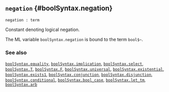 ## `negation` {#boolSyntax.negation}


```
negation : term
```



Constant denoting logical negation.


The ML variable `boolSyntax.negation` is bound to the term `bool$~`.

### See also

[`boolSyntax.equality`](#boolSyntax.equality), [`boolSyntax.implication`](#boolSyntax.implication), [`boolSyntax.select`](#boolSyntax.select), [`boolSyntax.T`](#boolSyntax.T), [`boolSyntax.F`](#boolSyntax.F), [`boolSyntax.universal`](#boolSyntax.universal), [`boolSyntax.existential`](#boolSyntax.existential), [`boolSyntax.exists1`](#boolSyntax.exists1), [`boolSyntax.conjunction`](#boolSyntax.conjunction), [`boolSyntax.disjunction`](#boolSyntax.disjunction), [`boolSyntax.conditional`](#boolSyntax.conditional), [`boolSyntax.bool_case`](#boolSyntax.bool_case), [`boolSyntax.let_tm`](#boolSyntax.let_tm), [`boolSyntax.arb`](#boolSyntax.arb)

